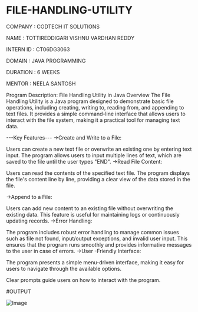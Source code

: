 # FILE-HANDLING-UTILITY

COMPANY : CODTECH IT SOLUTIONS 

NAME : TOTTIREDDIGARI VISHNU VARDHAN REDDY 

INTERN ID : CT06DG3063

DOMAIN : JAVA PROGRAMMING 

DURATION : 6 WEEKS 

MENTOR : NEELA SANTOSH 



Program Description: File Handling Utility in Java
Overview
The File Handling Utility is a Java program designed to demonstrate basic file operations, including creating, writing to, reading from, and appending to text files. It provides a simple command-line interface that allows users to interact with the file system, making it a practical tool for managing text data.

---Key Features---
->Create and Write to a File:

Users can create a new text file or overwrite an existing one by entering text input.
The program allows users to input multiple lines of text, which are saved to the file until the user types "END".
->Read File Content:

Users can read the contents of the specified text file.
The program displays the file's content line by line, providing a clear view of the data stored in the file.

->Append to a File:

Users can add new content to an existing file without overwriting the existing data.
This feature is useful for maintaining logs or continuously updating records.
->Error Handling:

The program includes robust error handling to manage common issues such as file not found, input/output exceptions, and invalid user input.
This ensures that the program runs smoothly and provides informative messages to the user in case of errors.
->User -Friendly Interface:

The program presents a simple menu-driven interface, making it easy for users to navigate through the available options.

Clear prompts guide users on how to interact with the program.

#OUTPUT

![Image](https://github.com/user-attachments/assets/e322ea6a-d48b-4900-bdf7-9128d1e03838)


